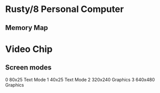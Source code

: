 Rusty/8 Personal Computer
=========================

Memory Map
----------



Video Chip
==========

Screen modes
------------
0       80x25 Text Mode
1       40x25 Text Mode
2       320x240 Graphics
3       640x480 Graphics

